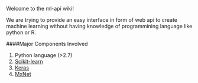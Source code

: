 
Welcome to the ml-api wiki! 

We are trying to provide an easy interface in form of web api to create machine learning without having knowledge of programmining language like python or R.

####Major Components Involved
1) Python language (>2.7)
2) [Scikit-learn](http://scikit-learn.org/)
3) [Keras](https://keras.io/)
4) [MxNet](http://mxnet.io)